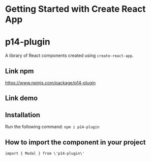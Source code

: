 # Getting Started with Create React App

# p14-plugin
A library of React components created using `create-react-app`.

## Link npm
https://www.npmjs.com/package/p14-plugin
## Link demo

## Installation
Run the following command:
`npm i p14-plugin`

## How to import the component in your project
`import { Modal } from \'p14-plugin\'`
